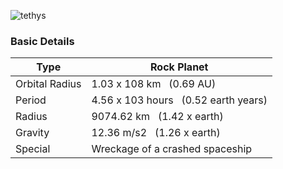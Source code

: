 ![tethys](https://donjon.bin.sh/scifi/system/worlds/tethys.jpg)

### Basic Details

|Type|Rock Planet|
|---|---|
|Orbital Radius|1.03 x 108 km   (0.69 AU)|
|Period|4.56 x 103 hours   (0.52 earth years)|
|Radius|9074.62 km   (1.42 x earth)|
|Gravity|12.36 m/s2   (1.26 x earth)|
|Special|Wreckage of a crashed spaceship|